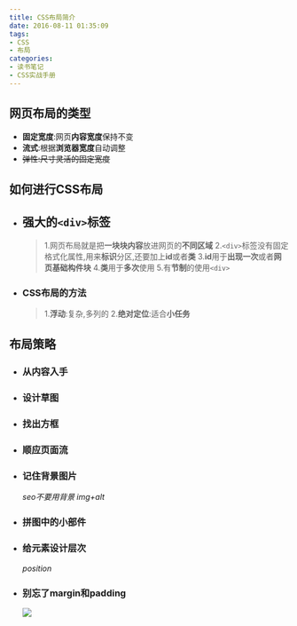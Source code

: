 ```yaml
---
title: CSS布局简介
date: 2016-08-11 01:35:09
tags:
- CSS
- 布局
categories:
- 读书笔记
- CSS实战手册
---
```

## 网页布局的类型

*   **固定宽度**:网页**内容宽度**保持不变
*   **流式**:根据**浏览器宽度**自动调整
*   ~~弹性:尺寸灵活的固定宽度~~

## 如何进行CSS布局

*   ## 强大的`<div>`标签

    > 1.网页布局就是把**一块块内容**放进网页的**不同区域**
    > 2.`<div>`标签没有固定格式化属性,用来**标识**分区,还要加上**id**或者**类**
    > 3.**id**用于**出现一次**或者**网页基础构件块**
    > 4.**类**用于**多次**使用
    > 5.有**节制**的使用`<div>`

*   ### CSS布局的方法

    > 1.**浮动**:复杂,多列的
    > 2.**绝对定位**:适合**小任务**


## 布局策略

*   ### 从**内容**入手
*   ### 设计**草图**
*   ### 找出**方框**
*   ### 顺应页面**流**
*   ### 记住**背景**图片
    _seo不要用背景 img+alt_
*   ### 拼图中的小**部件**
*   ### 给元素设计**层次**
    _position_
*   ### 别忘了**margin和padding**
    ![](http://obpfwfwbx.bkt.clouddn.com/CSS_buju.jpg)
